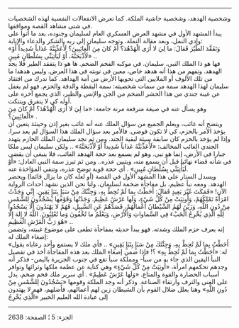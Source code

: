 ------------------------------------------------------------------------

وشخصية الهدهد، وشخصية حاشية الملكة. كما تعرض الانفعالات النفسية لهذه
الشخصيات في شتى مشاهد القصة ومواقفها.  
يبدأ المشهد الأول في مشهد العرض العسكري العام لسليمان وجنوده، بعد ما
أتوا على وادي النمل، وبعد مقالة النملة، وتوجه سليمان إلى ربه بالشكر
والدعاء والإنابة:  
«وَتَفَقَّدَ الطَّيْرَ فَقالَ: ما لِيَ لا أَرَى الْهُدْهُدَ؟ أَمْ كانَ مِنَ الْغائِبِينَ؟ لَأُعَذِّبَنَّهُ
عَذاباً شَدِيداً أَوْ لَأَذْبَحَنَّهُ، أَوْ لَيَأْتِيَنِّي بِسُلْطانٍ مُبِينٍ» ..  
فها هو ذا الملك النبي. سليمان. في موكبه الفخم الضخم. ها هو ذا يتفقد
الطير فلا يجد الهدهد. ونفهم من هذا أنه هدهد خاص، معين في نوبته في هذا
العرض. وليس هدهدا ما من تلك الألوف أو الملايين التي تحويها الأرض من أمة
الهداهد. كما ندرك من افتقاد سليمان لهذا الهدهد سمة من سمات شخصيته: سمة
اليقظة والدقة والحزم. فهو لم يغفل عن غيبة جندي من هذا الحشر الضخم من
الجن والإنس والطير، الذي يجمع آخره على أوله كي لا يتفرق وينتكث.  
وهو يسأل عنه في صيغة مترفعة مرنة جامعة: «ما لِيَ لا أَرَى الْهُدْهُدَ؟ أَمْ كانَ مِنَ
الْغائِبِينَ؟» .  
ويتضح أنه غائب، ويعلم الجميع من سؤال الملك عنه أنه غائب بغير إذن وحينئذ
يتعين أن يؤخذ الأمر بالحزم، كي لا تكون فوضى. فالأمر بعد سؤال الملك هذا
السؤال لم يعد سرا. وإذا لم يؤخذ بالحزم كان سابقة سيئة لبقية الجند. ومن
ثم نجد سليمان الملك الحازم يتهدد الجندي الغائب المخالف: «لَأُعَذِّبَنَّهُ عَذاباً
شَدِيداً أَوْ لَأَذْبَحَنَّهُ» .. ولكن سليمان ليس ملكا جبارا في الأرض، إنما هو نبي.
وهو لم يسمع بعد حجة الهدهد الغائب، فلا ينبغي أن يقضي في شأنه قضاء نهائيا
قبل أن يسمع منه، ويتبين عذره.. ومن ثم تبرز سمة النبي العادل: «أَوْ لَيَأْتِيَنِّي
بِسُلْطانٍ مُبِينٍ» . أي حجة قوية توضح عذره، وتنفي المؤاخذة عنه.  
ويسدل الستار على هذا المشهد الأول في القصة (أو لعله كان ما يزال قائما)
ويحضر الهدهد. ومعه نبأ عظيم، بل مفاجأة ضخمة لسليمان، ولنا نحن الذين نشهد
أحداث الرواية الآن! «فَمَكَثَ غَيْرَ بَعِيدٍ فَقالَ: أَحَطْتُ بِما لَمْ تُحِطْ بِهِ، وَجِئْتُكَ مِنْ
سَبَإٍ بِنَبَإٍ يَقِينٍ. إِنِّي وَجَدْتُ امْرَأَةً تَمْلِكُهُمْ، وَأُوتِيَتْ مِنْ كُلِّ شَيْءٍ، وَلَها عَرْشٌ عَظِيمٌ.
وَجَدْتُها وَقَوْمَها يَسْجُدُونَ لِلشَّمْسِ مِنْ دُونِ اللَّهِ، وَزَيَّنَ لَهُمُ الشَّيْطانُ أَعْمالَهُمْ، فَصَدَّهُمْ
عَنِ السَّبِيلِ، فَهُمْ لا يَهْتَدُونَ أَلَّا يَسْجُدُوا لِلَّهِ الَّذِي يُخْرِجُ الْخَبْءَ فِي السَّماواتِ
وَالْأَرْضِ، وَيَعْلَمُ ما تُخْفُونَ وَما تُعْلِنُونَ. اللَّهُ لا إِلهَ إِلَّا هُوَ رَبُّ الْعَرْشِ الْعَظِيمِ»
..  
إنه يعرف حزم الملك وشدته. فهو يبدأ حديثه بمفاجأة تطغى على موضوع غيبته،
وتضمن إصغاء الملك له:  
«أَحَطْتُ بِما لَمْ تُحِطْ بِهِ، وَجِئْتُكَ مِنْ سَبَإٍ بِنَبَإٍ يَقِينٍ» .. فأي ملك لا يستمع وأحد
رعاياه يقول له: «أَحَطْتُ بِما لَمْ تُحِطْ بِهِ» ؟! فإذا ضمن إصغاء الملك بعد هذه
المفاجأة أخذ في تفصيل النبأ اليقين الذي جاء به من سبأ- ومملكة سبأ تقع في
جنوب الجزيرة باليمن- فذكر أنه وجدهم تحكمهم امرأة، «أُوتِيَتْ مِنْ كُلِّ شَيْءٍ» وهي
كناية عن عظمة ملكها وثرائها وتوافر أسباب الحضارة والقوة والمتاع. «وَلَها
عَرْشٌ عَظِيمٌ» . أي سرير ملك فخم ضخم، يدل على الغنى والترف وارتقاء الصناعة.
وذكر أنه وجد الملكة وقومها «يَسْجُدُونَ لِلشَّمْسِ مِنْ دُونِ اللَّهِ» وهنا يعلل ضلال
القوم بأن الشيطان زين لهم أعمالهم، فأضلهم، فهم لا يهتدون إلى عبادة الله
العليم الخبير «الَّذِي يُخْرِجُ

------------------------------------------------------------------------

الجزء: 5 ¦ الصفحة: 2638
